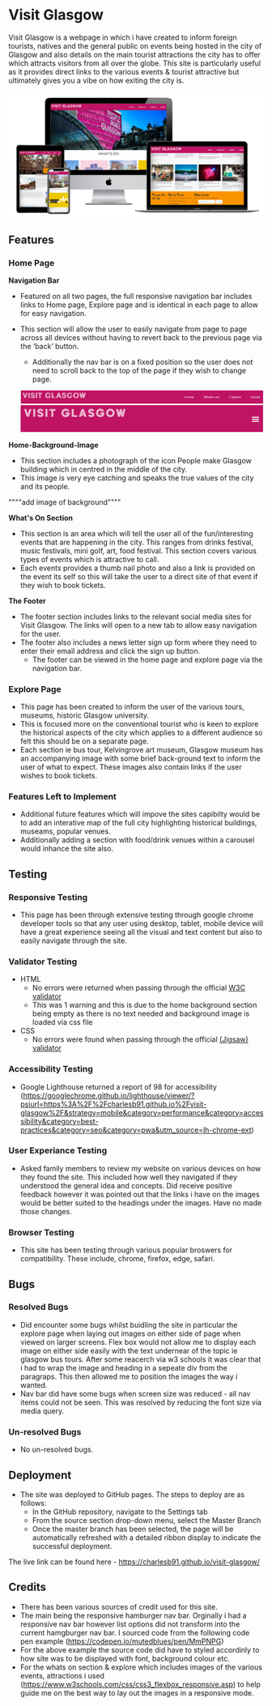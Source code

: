 # Visit Glasgow

Visit Glasgow is a webpage in which i have created to inform foreign tourists, natives and the general public on events being hosted in the city of Glasgow and also details on the main tourist attractions the city has to offer which attracts visitors from all over the globe. This site is particularly useful as it provides direct links to the various events & tourist attractive but ultimately gives you a vibe on how exiting the city is.

![Responsice Mockup](https://github.com/CharlesB91/visit-glasgow/blob/master/assets/images/mock-ups/home.PNG)

## Features

### Home Page

**Navigation Bar**

- Featured on all two pages, the full responsive navigation bar includes links to Home page, Explore page and is identical in each page to allow for easy navigation.
- This section will allow the user to easily navigate from page to page across all devices without having to revert back to the previous page via the ‘back’ button.

  - Additionally the nav bar is on a fixed position so the user does not need to scroll back to the top of the page if they wish to change page.

  ![Nav-Open](https://github.com/CharlesB91/visit-glasgow/blob/master/assets/images/mock-ups/nav-full.PNG)
  ![Nav-Closed](https://github.com/CharlesB91/visit-glasgow/blob/master/assets/images/mock-ups/nav-closed.PNG)

**Home-Background-Image**

- This section includes a photograph of the icon People make Glasgow building which in centred in the middle of the city.
- This image is very eye catching and speaks the true values of the city and its people.

""""add image of background""""

**What's On Section**

- This section is an area which will tell the user all of the fun/interesting events that are happening in the city. This ranges from drinks festival, music festivals, mini golf, art, food festival. This section covers various types of events which is attractive to call.
- Each events provides a thumb nail photo and also a link is provided on the event its self so this will take the user to a direct site of that event if they wish to book tickets.

**The Footer**

- The footer section includes links to the relevant social media sites for Visit Glasgow. The links will open to a new tab to allow easy navigation for the user.
- The footer also includes a news letter sign up form where they need to enter their email address and click the sign up button.
  - The footer can be viewed in the home page and explore page via the navigation bar.

### Explore Page

- This page has been created to inform the user of the various tours, museums, historic Glasgow university.
- This is focused more on the conventional tourist who is keen to explore the historical aspects of the city which applies to a different audience so felt this should be on a separate page.
- Each section ie bus tour, Kelvingrove art museum, Glasgow museum has an accompanying image with some brief back-ground text to inform the user of what to expect. These images also contain links if the user wishes to book tickets.

### Features Left to Implement

- Additional future features which will impove the sites capibilty would be to add an interative map of the full city highlighting historical buildings, museams, popular venues.
- Additionally adding a section with food/drink venues within a carousel would inhance the site also.

## Testing

### Responsive Testing

- This page has been through extensive testing through google chrome developer tools so that any user using desktop, tablet, mobile device will have a great experience seeing all the visual and text content but also to easily navigate through the site.

### Validator Testing

- HTML
  - No errors were returned when passing through the official [W3C validator](https://validator.w3.org/nu/?doc=https%3A%2F%2Fcharlesb91.github.io%2Fvisit-glasgow%2F)
  - This was 1 warning and this is due to the home background section being empty as there is no text needed and background image is loaded via css file
- CSS
  - No errors were found when passing through the official [(Jigsaw) validator](http://jigsaw.w3.org/css-validator/validator?uri=https%3A%2F%2Fcharlesb91.github.io%2Fvisit-glasgow%2F&profile=css3svg&usermedium=all&warning=1&vextwarning=&lang=en)

### Accessibility Testing

- Google Lighthouse returned a report of 98 for accessibility (https://googlechrome.github.io/lighthouse/viewer/?psiurl=https%3A%2F%2Fcharlesb91.github.io%2Fvisit-glasgow%2F&strategy=mobile&category=performance&category=accessibility&category=best-practices&category=seo&category=pwa&utm_source=lh-chrome-ext)

### User Experiance Testing

- Asked family members to review my website on various devices on how they found the site. This included how well they navigated if they understood the general idea and concepts. Did receive positive feedback however it was pointed out that the links i have on the images would be better suited to the headings under the images. Have no made those changes.

### Browser Testing

- This site has been testing through various popular broswers for compatibility. These include, chrome, firefox, edge, safari.

## Bugs

### Resolved Bugs

- Did encounter some bugs whilst buidling the site in particular the explore page when laying out images on either side of page when viewed on larger screens. Flex box would not allow me to display each image on either side easily with the text undernear of the topic ie glasgow bus tours. After some reacerch via w3 schools it was clear that i had to wrap the image and heading in a sepeate div from the paragraps. This then allowed me to position the images the way i wanted.
- Nav bar did have some bugs when screen size was reduced - all nav items could not be seen. This was resolved by reducing the font size via media query.

### Un-resolved Bugs

- No un-resolved bugs.

## Deployment

- The site was deployed to GitHub pages. The steps to deploy are as follows:
  - In the GitHub repository, navigate to the Settings tab
  - From the source section drop-down menu, select the Master Branch
  - Once the master branch has been selected, the page will be automatically refreshed with a detailed ribbon display to indicate the successful deployment.

The live link can be found here - https://charlesb91.github.io/visit-glasgow/

## Credits

- There has been various sources of credit used for this site.
- The main being the responsive hamburger nav bar. Orginally i had a responsive nav bar however list options did not transform into the current hamgburger nav bar. I sourced code from the following code pen example (https://codepen.io/mutedblues/pen/MmPNPG)
- For the above example the source code did have to styled accordinly to how site was to be displayed with font, background colour etc.
- For the whats on section & explore which includes images of the various events, attractions i used (https://www.w3schools.com/css/css3_flexbox_responsive.asp) to help guide me on the best way to lay out the images in a responsive mode.
